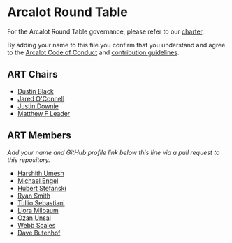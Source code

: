 # Arcalot Round Table

For the Arcalot Round Table governance, please refer to our [charter](CHARTER.md).

By adding your name to this file you confirm that you understand and agree to the [Arcalot Code of Conduct](https://github.com/arcalot/.github/blob/main/CODE_OF_CONDUCT.md) and [contribution guidelines](https://github.com/arcalot/.github/blob/main/CONTRIBUTING.md).

## ART Chairs

* [Dustin Black](https://github.com/dustinblack)
* [Jared O'Connell](https://github.com/jaredoconnell)
* [Justin Downie](https://github.com/jdowni000)
* [Matthew F Leader](https://github.com/mfleader)


## ART Members

*Add your name and GitHub profile link below this line via a pull request to this repository.*
* [Harshith Umesh](https://github.com/Harshith-umesh)
* [Michael Engel](https://github.com/engelmi)
* [Hubert Stefanski](https://github.com/HVBE)
* [Ryan Smith](https://github.com/AvlWx2014)
* [Tullio Sebastiani](https://github.com/tsebastiani)
* [Liora Milbaum](https://github.com/lmilbaum)
* [Ozan Unsal](https://github.com/ozanunsal)
* [Webb Scales](https://github.com/webbnh)
* [Dave Butenhof](https://github.com/dbutenhof)
